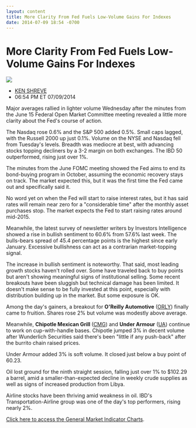 ```yaml
---
layout: content
title: More Clarity From Fed Fuels Low-Volume Gains For Indexes
date: 2014-07-09 18:54 -0700
---
```



More Clarity From Fed Fuels Low-Volume Gains For Indexes
=========================================================


![](https://www.investors.com/wp-content/uploads/ibd-migrated-images/MPv_140710_635405166141981869.png)

* [KEN SHREVE](https://www.investors.com/author/shrevek/ "Posts by KEN SHREVE")
* 06:54 PM ET 07/09/2014




Major averages rallied in lighter volume Wednesday after the minutes from the June 15 Federal Open Market Committee meeting revealed a little more clarity about the Fed's course of action.


The Nasdaq rose 0.6% and the S&P 500 added 0.5%. Small caps lagged, with the Russell 2000 up just 0.1%. Volume on the NYSE and Nasdaq fell from Tuesday's levels. Breadth was mediocre at best, with advancing stocks topping decliners by a 3-2 margin on both exchanges. The IBD 50 outperformed, rising just over 1%.


The minutes from the June FOMC meeting showed the Fed aims to end its bond-buying program in October, assuming the economic recovery stays on track. The market expected this, but it was the first time the Fed came out and specifically said it.


No word yet on when the Fed will start to raise interest rates, but it has said rates will remain near zero for a "considerable time" after the monthly asset purchases stop. The market expects the Fed to start raising rates around mid-2015.


Meanwhile, the latest survey of newsletter writers by Investors Intelligence showed a rise in bullish sentiment to 60.6% from 57.6% last week. The bulls-bears spread of 45.4 percentage points is the highest since early January. Excessive bullishness can act as a contrarian market-topping signal.


The increase in bullish sentiment is noteworthy. That said, most leading growth stocks haven't rolled over. Some have traveled back to buy points but aren't showing meaningful signs of institutional selling. Some recent breakouts have been sluggish but technical damage has been limited. It doesn't make sense to be fully invested at this point, especially with distribution building up in the market. But some exposure is OK.


Among the day's gainers, a breakout for **O'Reilly Automotive** ([ORLY](https://research.investors.com/quote.aspx?symbol=ORLY)) finally came to fruition. Shares rose 2% but volume was modestly above average.


Meanwhile, **Chipotle Mexican Grill** ([CMG](https://research.investors.com/quote.aspx?symbol=CMG)) and **Under Armour** ([UA](https://research.investors.com/quote.aspx?symbol=UA)) continue to work on cup-with-handle bases. Chipotle jumped 3% in decent volume after Wunderlich Securities said there's been "little if any push-back" after the burrito chain raised prices.


Under Armour added 3% is soft volume. It closed just below a buy point of 60.23.


Oil lost ground for the ninth straight session, falling just over 1% to $102.29 a barrel, amid a smaller-than-expected decline in weekly crude supplies as well as signs of increased production from Libya.


Airline stocks have been thriving amid weakness in oil. IBD's Transportation-Airline group was one of the day's top performers, rising nearly 2%.


[Click here to access the General Market Indicator Charts](https://www.investors.com/pdf/GMI_071014.pdf).




